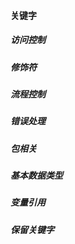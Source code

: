 #### 关键字

##### 访问控制

##### 修饰符

##### 流程控制

##### 错误处理

##### 包相关

##### 基本数据类型

##### 变量引用

##### 保留关键字